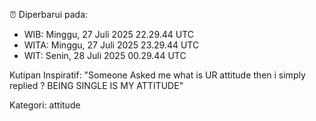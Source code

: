 ⏰ Diperbarui pada:
- WIB: Minggu, 27 Juli 2025 22.29.44 UTC
- WITA: Minggu, 27 Juli 2025 23.29.44 UTC
- WIT: Senin, 28 Juli 2025 00.29.44 UTC

Kutipan Inspiratif:
"Someone Asked me what is UR attitude then i simply replied ? BEING SINGLE IS MY ATTITUDE"


Kategori: attitude

